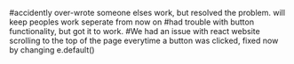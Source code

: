 #accidently over-wrote someone elses work, but resolved the problem. will keep peoples work seperate from now on
#had trouble with button functionality, but got it to work.
#We had an issue with react website scrolling to the top of the page everytime a button was clicked, fixed now by changing e.default()
